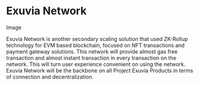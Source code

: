 # Exuvia Network

Image

Exuvia Network is another secondary scaling solution that used ZK-Rollup technology for EVM based blockchain, focused on NFT transactions and payment gateway solutions. This network will provide almost gas free transaction and almost instant transaction in every transaction on the network. This will turn user experience convenient on using the network. Exuvia Network will be the backbone on all Project Exuvia Products in terms of connection and decentralization.
